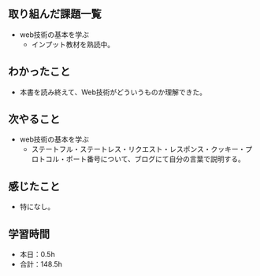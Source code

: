 ## 取り組んだ課題一覧
- web技術の基本を学ぶ
  -  インプット教材を熟読中。
## わかったこと
-  本書を読み終えて、Web技術がどういうものか理解できた。
## 次やること
- web技術の基本を学ぶ
  -  ステートフル・ステートレス・リクエスト・レスポンス・クッキー・プロトコル・ポート番号について、ブログにて自分の言葉で説明する。
## 感じたこと
- 特になし。
## 学習時間
- 本日：0.5h
- 合計：148.5h